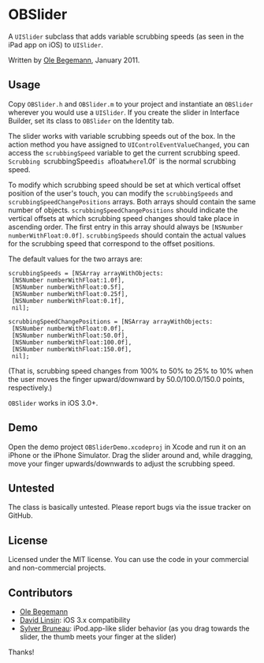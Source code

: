 # OBSlider

A `UISlider` subclass that adds variable scrubbing speeds (as seen in the iPad app on iOS) to `UISlider`.

Written by [Ole Begemann](http://oleb.net), January 2011.


## Usage

Copy `OBSlider.h` and `OBSlider.m` to your project and instantiate an `OBSlider` wherever you would use a `UISlider`. If you create the slider in Interface Builder, set its class to `OBSlider` on the Identity tab.

The slider works with variable scrubbing speeds out of the box. In the action method you have assigned to `UIControlEventValueChanged`, you can access the `scrubbingSpeed` variable to get the current scrubbing speed. `Scrubbing `scrubbingSpeed` is a `float` where `1.0f` is the normal scrubbing speed.

To modify which scrubbing speed should be set at which vertical offset position of the user's touch, you can modify the `scrubbingSpeeds` and `scrubbingSpeedChangePositions` arrays. Both arrays should contain the same number of objects. `scrubbingSpeedChangePositions` should indicate the vertical offsets at which scrubbing speed changes should take place in ascending order. The first entry in this array should always be `[NSNumber numberWithFloat:0.0f]`. `scrubbingSpeeds` should contain the actual values for the scrubbing speed that correspond to the offset positions.

The default values for the two arrays are:

    scrubbingSpeeds = [NSArray arrayWithObjects:
     [NSNumber numberWithFloat:1.0f],
     [NSNumber numberWithFloat:0.5f],
     [NSNumber numberWithFloat:0.25f],
     [NSNumber numberWithFloat:0.1f],
     nil];

    scrubbingSpeedChangePositions = [NSArray arrayWithObjects:
     [NSNumber numberWithFloat:0.0f],
     [NSNumber numberWithFloat:50.0f],
     [NSNumber numberWithFloat:100.0f],
     [NSNumber numberWithFloat:150.0f],
     nil];

(That is, scrubbing speed changes from 100% to 50% to 25% to 10% when the user moves the finger upward/downward by 50.0/100.0/150.0 points, respectively.)

`OBSlider` works in iOS 3.0+.


## Demo

Open the demo project `OBSliderDemo.xcodeproj` in Xcode and run it on an iPhone or the iPhone Simulator. Drag the slider around and, while dragging, move your finger upwards/downwards to adjust the scrubbing speed.


## Untested

The class is basically untested. Please report bugs via the issue tracker on GitHub.


## License

Licensed under the MIT license. You can use the code in your commercial and non-commercial projects.

## Contributors

* [Ole Begemann](https://github.com/ole)
* [David Linsin](https://github.com/dlinsin): iOS 3.x compatibility
* [Sylver Bruneau](https://github.com/sylverb): iPod.app-like slider behavior (as you drag towards the slider, the thumb meets your finger at the slider)

Thanks!